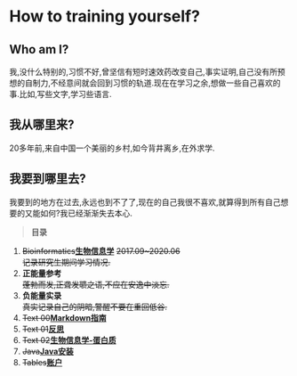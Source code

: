 # **How to training yourself?**   
## Who am I?
我,没什么特别的,习惯不好,曾坚信有短时速效药改变自己,事实证明,自己没有所预想的自制力,不经意间就会回到习惯的轨道.现在在学习之余,想做一些自己喜欢的事.比如,写些文字,学习些语言.
## 我从哪里来?
20多年前,来自中国一个美丽的乡村,如今背井离乡,在外求学.
## 我要到哪里去?
我要到的地方在过去,永远也到不了了,现在的自己我很不喜欢,就算得到所有自己想要的又能如何?我已经渐渐失去本心.
>  **目录**
1. ~~Bioinformatics~~[**生物信息学**](https://whve.github.io/Bioinformatics/)  ~~2017.09~2020.06  
记录研究生期间学习情况.~~
1. **正能量参考**  
~~蓬勃而发,正聋发聩之语,不应在安逸中淡忘.~~
1. **负能量实录**  
~~真实记录自己的阴暗,警醒不要在重回低谷.~~
1. ~~Text 00~~[**Markdown指南**](https://whve.github.io/Text%2000/)
1. ~~Text 01~~[**反思**](https://whve.github.io/Text%2001/)
1. ~~Text 02~~[**生物信息学-蛋白质**](https://whve.github.io/Text%2002/)
1. ~~Java~~[**Java安装**](https://whve.github.io/Java/)
1. ~~Tables~~[**账户**](https://whve.github.io/Java/)
